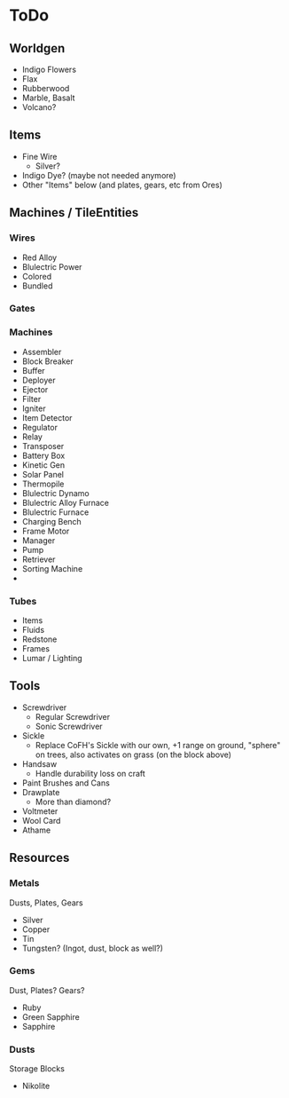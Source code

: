 # ToDo

## Worldgen
- Indigo Flowers
- Flax
- Rubberwood
- Marble, Basalt
- Volcano?

## Items
- Fine Wire
  - Silver?
- Indigo Dye? (maybe not needed anymore)
- Other "Items" below (and plates, gears, etc from Ores)

## Machines / TileEntities

### Wires
- Red Alloy
- Blulectric Power
- Colored
- Bundled
### Gates

### Machines
- Assembler
- Block Breaker
- Buffer
- Deployer
- Ejector
- Filter
- Igniter
- Item Detector
- Regulator
- Relay
- Transposer
- Battery Box
- Kinetic Gen
- Solar Panel
- Thermopile
- Blulectric Dynamo
- Blulectric Alloy Furnace
- Blulectric Furnace
- Charging Bench
- Frame Motor
- Manager
- Pump
- Retriever
- Sorting Machine
- 
### Tubes
  - Items
  - Fluids
  - Redstone
- Frames
- Lumar / Lighting

## Tools
- Screwdriver
  - Regular Screwdriver
  - Sonic Screwdriver
- Sickle
  - Replace CoFH's Sickle with our own, +1 range on ground, "sphere" on trees, also activates on grass (on the block above)
- Handsaw
  - Handle durability loss on craft
- Paint Brushes and Cans
- Drawplate
  - More than diamond?
- Voltmeter
- Wool Card
- Athame

## Resources
### Metals
Dusts, Plates, Gears
- Silver
- Copper
- Tin
- Tungsten? (Ingot, dust, block as well?)

### Gems
Dust, Plates? Gears?
- Ruby
- Green Sapphire
- Sapphire
  
### Dusts
Storage Blocks
- Nikolite